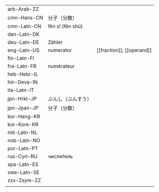 | | | |
|-|-|-|
| arb-Arab-ZZ |  |  |
| cmn-Hans-CN | 分子（分数） |  |
| cmn-Latn-CN | fěn zǐ (fēn shù) |  |
| dan-Latn-DK |  |  |
| deu-Latn-DE | Zähler |  |
| eng-Latn-US | numerator | [[fraction]]; [[operand]] |
| fin-Latn-FI |  |  |
| fra-Latn-FR | numérateur |  |
| heb-Hebr-IL |  |  |
| hin-Deva-IN |  |  |
| ita-Latn-IT |  |  |
| jpn-Hrkt-JP | ぶんし（ぶんすう） |  |
| jpn-Jpan-JP | 分子（分数） |  |
| kor-Hang-KR |  |  |
| kor-Kore-KR |  |  |
| nld-Latn-NL |  |  |
| nob-Latn-NO |  |  |
| por-Latn-PT |  |  |
| rus-Cyrl-RU | числи́тель |  |
| spa-Latn-ES |  |  |
| swe-Latn-SE |  |  |
| zxx-Zsym-ZZ |  |  |
|  |  |  |

